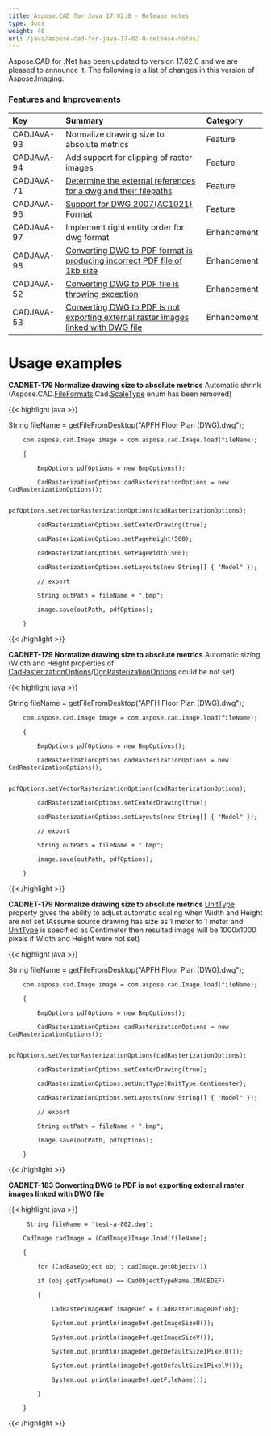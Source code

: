 ```yaml
---
title: Aspose.CAD for Java 17.02.0 - Release notes
type: docs
weight: 40
url: /java/aspose-cad-for-java-17-02-0-release-notes/
---
```


Aspose.CAD for .Net has been updated to version 17.02.0 and we are pleased to announce it.
The following is a list of changes in this version of Aspose.Imaging.
### **Features and Improvements**

|**Key**|**Summary**|**Category**|
| :- | :- | :- |
|CADJAVA-93|Normalize drawing size to absolute metrics|Feature|
|CADJAVA-94|Add support for clipping of raster images|Feature|
|CADJAVA-71|[Determine the external references for a dwg and their filepaths](http://www.aspose.com/community/forums/thread/740200/features-in-aspose.cad-and-possible-roadmap-for-additions.aspx)|Feature|
|CADJAVA-96|[Support for DWG 2007(AC1021) Format](http://www.aspose.com/community/forums/thread/780521/dwg-to-pdf-failed.aspx)|Feature|
|CADJAVA-97|Implement right entity order for dwg format|Enhancement|
|CADJAVA-98|[Converting DWG to PDF format is producing incorrect PDF file of 1kb size](https://www.aspose.com/community/forums/thread/808490/convert-dwg-to-pdf-failed.aspx)|Enhancement|
|CADJAVA-52|[Converting DWG to PDF file is throwing exception](http://www.aspose.com/community/forums/thread/794601/pdf-result-seems-to-be-pixelated.aspx)|Enhancement|
|CADJAVA-53|[Converting DWG to PDF is not exporting external raster images linked with DWG file](http://www.aspose.com/community/forums/thread/796472/convert-a-dwg-to-pdf-with-included-external-references.aspx)|Enhancement|
# **Usage examples**
**CADNET-179 Normalize drawing size to absolute metrics** 
Automatic shrink (Aspose.CAD.[FileFormats](/pages/createpage.action?spaceKey=cadjava&title=FileFormats&linkCreation=true&fromPageId=25002162).Cad.[ScaleType](/pages/createpage.action?spaceKey=cadjava&title=ScaleType&linkCreation=true&fromPageId=25002162) enum has been removed)

{{< highlight java >}}

 String fileName = getFileFromDesktop("APFH Floor Plan (DWG).dwg");

        com.aspose.cad.Image image = com.aspose.cad.Image.load(fileName);

        {

            BmpOptions pdfOptions = new BmpOptions();

            CadRasterizationOptions cadRasterizationOptions = new CadRasterizationOptions();

            pdfOptions.setVectorRasterizationOptions(cadRasterizationOptions);

            cadRasterizationOptions.setCenterDrawing(true);

            cadRasterizationOptions.setPageHeight(500);

            cadRasterizationOptions.setPageWidth(500);

            cadRasterizationOptions.setLayouts(new String[] { "Model" });

            // export

            String outPath = fileName + ".bmp";

            image.save(outPath, pdfOptions);

        }

{{< /highlight >}}

**CADNET-179 Normalize drawing size to absolute metrics** 
Automatic sizing (Width and Height properties of [CadRasterizationOptions](/pages/createpage.action?spaceKey=cadjava&title=CadRasterizationOptions&linkCreation=true&fromPageId=25002162)/[DgnRasterizationOptions](/pages/createpage.action?spaceKey=cadjava&title=DgnRasterizationOptions&linkCreation=true&fromPageId=25002162) could be not set)

{{< highlight java >}}

 String fileName = getFileFromDesktop("APFH Floor Plan (DWG).dwg");

        com.aspose.cad.Image image = com.aspose.cad.Image.load(fileName);

        {

            BmpOptions pdfOptions = new BmpOptions();

            CadRasterizationOptions cadRasterizationOptions = new CadRasterizationOptions();

            pdfOptions.setVectorRasterizationOptions(cadRasterizationOptions);

            cadRasterizationOptions.setCenterDrawing(true);

            cadRasterizationOptions.setLayouts(new String[] { "Model" });

            // export

            String outPath = fileName + ".bmp";

            image.save(outPath, pdfOptions);

        }

{{< /highlight >}}

**CADNET-179 Normalize drawing size to absolute metrics** 
[UnitType](/pages/createpage.action?spaceKey=cadjava&title=UnitType&linkCreation=true&fromPageId=25002162) property gives the ability to adjust automatic scaling when Width and Height are not set (Assume source drawing has size as 1 meter to 1 meter and [UnitType](/pages/createpage.action?spaceKey=cadjava&title=UnitType&linkCreation=true&fromPageId=25002162) is specified as Centimeter then resulted image will be 1000x1000 pixels if Width and Height were not set)

{{< highlight java >}}

 String fileName = getFileFromDesktop("APFH Floor Plan (DWG).dwg");

        com.aspose.cad.Image image = com.aspose.cad.Image.load(fileName);

        {

            BmpOptions pdfOptions = new BmpOptions();

            CadRasterizationOptions cadRasterizationOptions = new CadRasterizationOptions();

            pdfOptions.setVectorRasterizationOptions(cadRasterizationOptions);

            cadRasterizationOptions.setCenterDrawing(true);

            cadRasterizationOptions.setUnitType(UnitType.Centimenter);

            cadRasterizationOptions.setLayouts(new String[] { "Model" });

            // export

            String outPath = fileName + ".bmp";

            image.save(outPath, pdfOptions);

        }


{{< /highlight >}}

**CADNET-183 Converting DWG to PDF is not exporting external raster images linked with DWG file**

{{< highlight java >}}

         String fileName = "test-a-802.dwg";

        CadImage cadImage = (CadImage)Image.load(fileName);

        {

            for (CadBaseObject obj : cadImage.getObjects())

            if (obj.getTypeName() == CadObjectTypeName.IMAGEDEF)

            {

                CadRasterImageDef imageDef = (CadRasterImageDef)obj;

                System.out.println(imageDef.getImageSizeU());

                System.out.println(imageDef.getImageSizeV());

                System.out.println(imageDef.getDefaultSize1PixelU());

                System.out.println(imageDef.getDefaultSize1PixelV());

                System.out.println(imageDef.getFileName());

            }

        }

{{< /highlight >}}
